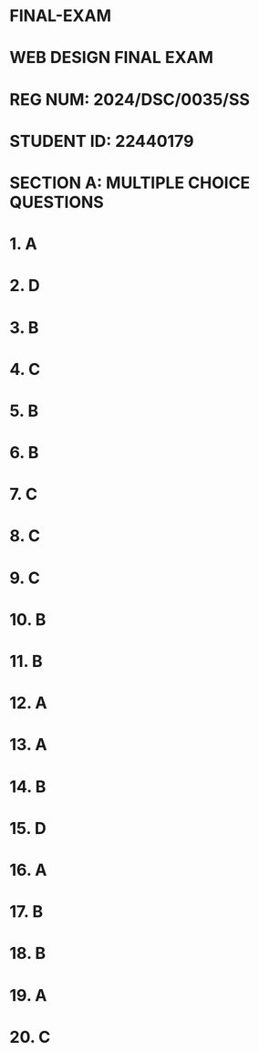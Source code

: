 # FINAL-EXAM
# WEB DESIGN FINAL EXAM
# REG NUM: 2024/DSC/0035/SS
# STUDENT ID: 22440179

# SECTION A: MULTIPLE CHOICE QUESTIONS

# 1. A
# 2. D
# 3. B
# 4. C
# 5. B
# 6. B
# 7. C
# 8. C
# 9. C
# 10. B
# 11. B
# 12. A
# 13. A
# 14. B
# 15. D
# 16. A
# 17. B
# 18. B
# 19. A
# 20. C
